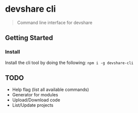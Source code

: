# devshare cli

>Command line interface for devshare

## Getting Started

### Install

Install the cli tool by doing the following: `npm i -g devshare-cli`




## TODO

- Help flag (list all available commands)
- Generator for modules
- Upload/Download code
- List/Update projects
